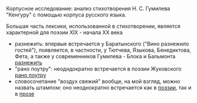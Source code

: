 Корпусное исследование: анализ стихотворения Н. С. Гумилева "Кенгуру" с помощью корпуса русского языка. 

Большая часть лексики, использованной в стихотворении, является характерной для поэзии XIX - начала XX века

- разнежить: впервые встречается у Баратынского ("Вино разнежило гостей"), появляется, в частности, у Тютчева, Языкова, Бенедиктова, Фета, а также у современников Гумилева - Блока и Бальмонта [разнежить](http://search1.ruscorpora.ru/search.xml?sort=gr_created&out=normal&dpp=10&spd=10&seed=26351&env=alpha&mycorp=&mysent=&mysize=&mysentsize=&mydocsize=&text=lexgramm&mode=poetic&ext=10&nodia=1&parent1=0&level1=0&lex1=%F0%E0%E7%ED%E5%E6%E8%F2%FC&gramm1=&flags1=&sem1=&parent2=0&level2=0&min2=1&max2=1&lex2=&gramm2=&flags2=&sem2=&p=0 "Я ссылка")
- "рано поутру": неодндократно встречается в поэзии Жуковского [рано поутру](http://search1.ruscorpora.ru/search.xml?sort=gr_created&out=normal&dpp=10&spd=10&seed=3885&env=alpha&mycorp=&mysent=&mysize=&mysentsize=&mydocsize=&text=lexform&mode=poetic&ext=10&nodia=1&req=%F0%E0%ED%EE+%EF%EE%F3%F2%F0%F3 "Я ссылка")
- словосочетание "воздух свежий" вообще, на мой взгляд, можно назвать штампом: оно неоднократно встречается как в [поэзии](http://search1.ruscorpora.ru/search.xml?sort=gr_created&out=normal&dpp=10&spd=10&seed=17094&env=alpha&mycorp=&mysent=&mysize=&mysentsize=&mydocsize=&text=lexgramm&mode=poetic&ext=10&nodia=1&parent1=0&level1=0&lex1=%E2%EE%E7%E4%F3%F5&gramm1=&flags1=&sem1=&parent2=0&level2=0&min2=1&max2=1&lex2=%F1%E2%E5%E6%E8%E9&gramm2=&flags2=&sem2=&p=0 "Я ссылка"), так и в [прозе](http://search1.ruscorpora.ru/search.xml?sort=gr_created&out=normal&dpp=10&spd=10&seed=24557&env=alpha&mycorp=&mysent=&mysize=&mysentsize=&mydocsize=&text=lexgramm&mode=main&lang=ru&nodia=1&parent1=0&level1=0&lex1=%E2%EE%E7%E4%F3%F5&gramm1=&sem1=&sem-mod1=sem&sem-mod1=sem2&flags1=&m1=&parent2=0&level2=0&min2=1&max2=1&lex2=%F1%E2%E5%E6%E8%E9&gramm2=&sem2=&sem-mod2=sem&sem-mod2=sem2&flags2=&m2= "Я ссылка")
